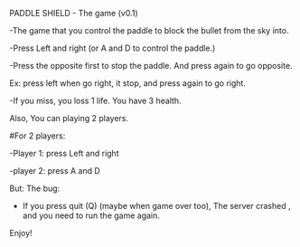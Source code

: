 PADDLE SHIELD - The game (v0.1)

-The game that you control the paddle to block the bullet from the sky into.

-Press Left and right (or A and D to control the paddle.)

-Press the opposite first to stop the paddle.
 And press again to go opposite.

 Ex: press left when go right, it stop, and press again to go right.

-If you miss, you loss 1 life. You have 3 health.

Also, You can playing 2 players.

#For 2 players: 

-Player 1: press Left and right

-player 2: press A and D

But: The bug: 
- If you press quit (Q) (maybe when game over too), The server crashed , and you need to run the game again.

Enjoy!